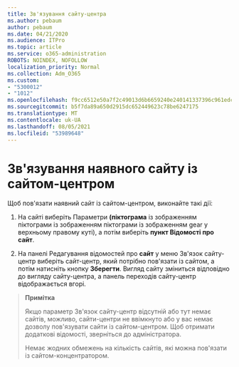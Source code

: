 ```yaml
---
title: Зв'язування сайту-центра
ms.author: pebaum
author: pebaum
ms.date: 04/21/2020
ms.audience: ITPro
ms.topic: article
ms.service: o365-administration
ROBOTS: NOINDEX, NOFOLLOW
localization_priority: Normal
ms.collection: Adm_O365
ms.custom:
- "5300012"
- "1012"
ms.openlocfilehash: f9cc6512e50a7f2c49013d6b6659240e240141337396c961edc04225e130f54b
ms.sourcegitcommit: b5f7da89a650d2915dc652449623c78be6247175
ms.translationtype: MT
ms.contentlocale: uk-UA
ms.lasthandoff: 08/05/2021
ms.locfileid: "53989648"
---
```

# <a name="associate-existing-site-with-a-hub-site"></a>Зв'язування наявного сайту із сайтом-центром

Щоб пов'язати наявний сайт із сайтом-центром, виконайте такі дії:
  
1. На сайті виберіть Параметри **(піктограма** із зображенням піктограми із зображенням піктограми із зображенням gear у верхньому правому куті), а потім виберіть **пункт Відомості про сайт**.

2. На панелі Редагування відомостей про  **сайт** у меню Зв'язок сайту-центр виберіть сайт-центр, який потрібно пов'язати із сайтом, а потім натисніть кнопку **Зберегти**. Вигляд сайту зміниться відповідно до вигляду сайту-центра, а панель переходів сайту-центр відображається вгорі.

>**Примітка**
>
>Якщо параметр Зв'язок сайту-центр відсутній або тут немає сайтів, можливо, сайти-центри не ввімкнуто або у вас немає дозволу пов'язувати сайти із сайтом-центром. Щоб отримати додаткові відомості, зверніться до адміністратора.
>
>Немає жодних обмежень на кількість сайтів, які можна пов'язати із сайтом-концентратором.
  